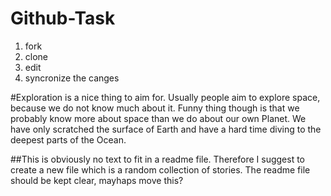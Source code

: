 # Github-Task


1. fork
2. clone
3. edit
4. syncronize the canges

#Exploration is a nice thing to aim for. Usually people aim to explore space, because we do not know much about it. Funny thing though is that we probably know more about space than we do about our own Planet. We have only scratched the surface of Earth and have a hard time diving to the deepest parts of the Ocean. 

##This is obviously no text to fit in a readme file. Therefore I suggest to create a new file which is a random collection of stories. The readme file should be kept clear, mayhaps move this?

